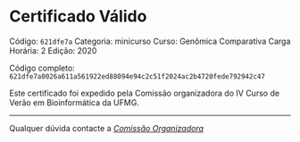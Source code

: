 # Certificado Válido

Código: `621dfe7a`
Categoria: minicurso
Curso: Genômica Comparativa
Carga Horária: 2
Edição: 2020


Código completo: `621dfe7a0026a611a561922ed88094e94c2c51f2024ac2b4720fede792942c47`


Este certificado foi expedido pela Comissão organizadora do IV Curso de Verão em Bioinformática da UFMG.

----

Qualquer dúvida contacte a [_Comissão Organizadora_](<mailto:cursobioinfoufmg@gmail.com$subject=[Certificados]>)

